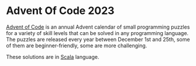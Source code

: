# Advent Of Code 2023

[Advent of Code](https://adventofcode.com/) is an annual Advent calendar of small programming puzzles for a variety of skill levels that can be solved in any programming language. The puzzles are released every year between December 1st and 25th, some of them are beginner-friendly, some are more challenging.

These solutions are in [Scala](https://www.scala-lang.org/) language.

